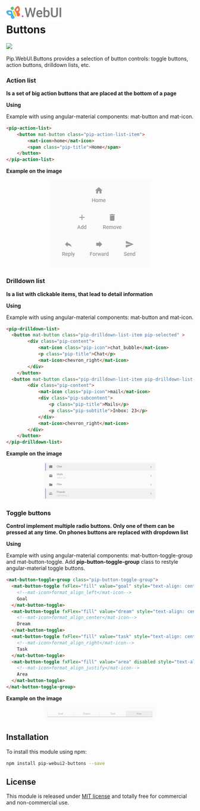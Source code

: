 # <img src="https://github.com/pip-webui/pip-webui/raw/master/doc/Logo.png" alt="Pip.WebUI Logo" style="max-width:30%"> <br/> Buttons

![](https://img.shields.io/badge/license-MIT-blue.svg)

Pip.WebUI.Buttons provides a selection of button controls: toggle buttons, action buttons, drilldown lists, etc.

### Action list

**Is a set of big action buttons that are placed at the bottom of a page**

**Using**

Example with using angular-material components: mat-button and mat-icon.

```html
<pip-action-list>
    <button mat-button class="pip-action-list-item">
        <mat-icon>home</mat-icon>
        <span class="pip-title">Home</span>
    </button>
</pip-action-list>
```

**Example on the image**

<a href="https://github.com/pip-webui2/pip-webui2-buttons/raw/master/doc/images/action-list.png" style="display: block; text-align: center;">
    <img style="max-width: 300px" src="https://github.com/pip-webui2/pip-webui2-buttons/raw/master/doc/images/action-list.png"/>
</a>

### Drilldown list

**Is a list with clickable items, that lead to detail information**

**Using**

Example with using angular-material components: mat-button and mat-icon.

``` html
<pip-drilldown-list>
  <button mat-button class="pip-drilldown-list-item pip-selected" >
        <div class="pip-content">
            <mat-icon class="pip-icon">chat_bubble</mat-icon>
            <p class="pip-title">Chat</p>
            <mat-icon>chevron_right</mat-icon>
        </div>
    </button>
  <button mat-button class="pip-drilldown-list-item pip-drilldown-list-item-lg">
        <div class="pip-content">
            <mat-icon class="pip-icon">mail</mat-icon>
            <div class="pip-subcontent">
                <p class="pip-title">Mails</p>
                <p class="pip-subtitle">Inbox: 23</p>
            </div>
            <mat-icon>chevron_right</mat-icon>
        </div>
    </button>
</pip-drilldown-list>
```

**Example on the image**

<a href="https://github.com/pip-webui2/pip-webui2-buttons/raw/master/doc/images/drilldown-list.png" style="display: block; text-align: center;">
    <img style="max-width: 300px" src="https://github.com/pip-webui2/pip-webui2-buttons/raw/master/doc/images/drilldown-list.png"/>
</a>

### Toggle buttons

**Control implement multiple radio buttons. Only one of them can be pressed at any time. On phones buttons are replaced with dropdown list**

**Using**

Example with using angular-material components: mat-button-toggle-group and mat-button-toggle. Add **pip-button-toggle-group** class to restyle angular-material toggle buttons.

```html
<mat-button-toggle-group class="pip-button-toggle-group">
  <mat-button-toggle fxFlex="fill" value="goal" style="text-align: center">
    <!--mat-icon>format_align_left</mat-icon-->
    Goal
  </mat-button-toggle>
  <mat-button-toggle fxFlex="fill" value="dream" style="text-align: center">
    <!--mat-icon>format_align_center</mat-icon-->
    Dream
  </mat-button-toggle>
  <mat-button-toggle fxFlex="fill" value="task" style="text-align: center">
    <!--mat-icon>format_align_right</mat-icon-->
    Task
  </mat-button-toggle>
  <mat-button-toggle fxFlex="fill" value="area" disabled style="text-align: center">
    <!--mat-icon>format_align_justify</mat-icon-->
    Area
  </mat-button-toggle>
</mat-button-toggle-group>
```

**Example on the image**

<a href="https://github.com/pip-webui2/pip-webui2-buttons/raw/master/doc/images/toggle-buttons.png" style="display: block; text-align: center;">
    <img style="max-width: 300px" src="https://github.com/pip-webui2/pip-webui2-buttons/raw/master/doc/images/toggle-buttons.png"/>
</a>

## Installation

To install this module using npm:

```bash
npm install pip-webui2-buttons --save
```

## <a name="license"></a>License

This module is released under [MIT license](License) and totally free for commercial and non-commercial use.
